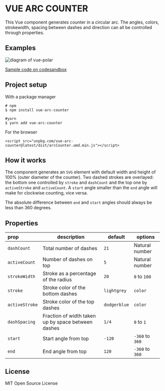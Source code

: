 # VUE ARC COUNTER

This Vue component generates counter in a circular arc. The angles, colors, strokewidth, spacing between dashes and 
direction can all be controlled through properties.

## Examples

![diagram of vue-polar](https://raw.githubusercontent.com/snirp/vue-arc-counter/master/examples.png)

[Sample code on codesandbox](https://codesandbox.io/s/github/snirp/vue-arc-counter)

## Project setup

With a package manager
```
# npm
$ npm install vue-arc-counter

#yarn
$ yarn add vue-arc-counter
```

For the browser
```
<script src="unpkg.com/vue-arc-counter@latest/dist/arcCounter.umd.min.js"></script>
```

## How it works
The component generates an `SVG` element with default width and height of 100% (outer diameter of the counter).
Two dashed strokes are overlayed: the bottom one controlled by `stroke` and `dashCount` and the top one by 
`activeStroke` and `activeCount`. A `start` angle smaller than the `end` angle will make for clockwise counting, 
vice versa.

The absolute difference between `end` and `start` angles should always be less than 360 degrees.

## Properties
|prop|description|default|options|
|:---|---|---|---|
|`dashCount`|Total number of dashes|`21`|Natural number|
|`activeCount`|Number of dashes on top|`5`|Natural number|
|`strokeWidth`|Stroke as a percentage of the radius|`20`|`0` to `100`|
|`stroke`|Stroke color of the bottom dashes|`lightgrey`|`color`|
|`activeStroke`|Stroke color of the top dashes|`dodgerblue`|`color`|
|`dashSpacing`|Fraction of width taken up by space between dashes|`1/4`|`0` to `1`|
|`start`|Start angle from top|`-120`|`-360` to `360`|
|`end`|End angle from top|`120`|`-360` to `360`|

## License

MIT Open Source License